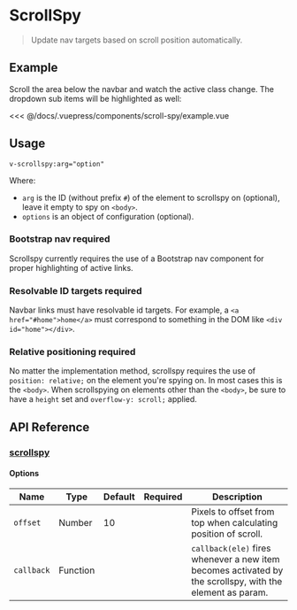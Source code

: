 # ScrollSpy

> Update nav targets based on scroll position automatically.

## Example

Scroll the area below the navbar and watch the active class change. The dropdown sub items will be highlighted as well:

<scroll-spy-example/>

<<< @/docs/.vuepress/components/scroll-spy/example.vue

## Usage

```
v-scrollspy:arg="option"
```

Where:

* `arg` is the ID (without prefix `#`) of the element to scrollspy on (optional), leave it empty to spy on `<body>`.
* `options` is an object of configuration (optional).

### Bootstrap nav required

Scrollspy currently requires the use of a Bootstrap nav component for proper highlighting of active links.

### Resolvable ID targets required

Navbar links must have resolvable id targets. For example, a `<a href="#home">home</a>` must correspond to something in the DOM like `<div id="home"></div>`.

### Relative positioning required

No matter the implementation method, scrollspy requires the use of `position: relative;` on the element you're spying on. In most cases this is the `<body>`. When scrollspying on elements other than the `<body>`, be sure to have a `height` set and `overflow-y: scroll;` applied.

## API Reference

### [scrollspy](https://github.com/uiv-lib/uiv/blob/1.x/src/directives/scrollspy/scrollspy.js)

#### Options

Name             | Type       | Default      | Required | Description
---------------- | ---------- | ------------ | -------- | -----------------------
`offset`         | Number     | 10           |          | Pixels to offset from top when calculating position of scroll.
`callback`       | Function   |              |          | `callback(ele)` fires whenever a new item becomes activated by the scrollspy, with the element as param.
